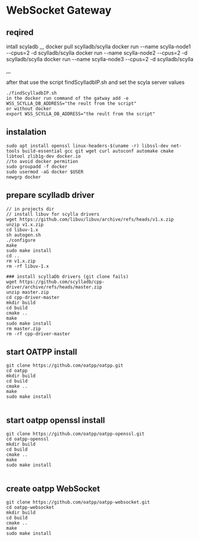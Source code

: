 # WebSocket Gateway

## reqired
intall scyladb
,,,
docker pull scylladb/scylla
docker run --name scylla-node1 --cpus=2 -d scylladb/scylla
docker run --name scylla-node2 --cpus=2 -d scylladb/scylla
docker run --name scylla-node3 --cpus=2 -d scylladb/scylla

,,,

after that use the script findScylladbIP.sh and set the scyla server values

```
./findScylladbIP.sh
in the docker run command of the gatway add -e WSS_SCYLLA_DB_ADDRESS="the reult from the script"
or without docker 
export WSS_SCYLLA_DB_ADDRESS="the reult from the script"

```


## instalation

```
sudo apt install openssl linux-headers-$(uname -r) libssl-dev net-tools build-essential gcc git wget curl autoconf automake cmake libtool zlib1g-dev docker.io
//to avoid docker permition
sudo groupadd -f docker
sudo usermod -aG docker $USER
newgrp docker

```

## prepare scylladb driver

```
// in projects dir 
// install libuv for scylla drivers
wget https://github.com/libuv/libuv/archive/refs/heads/v1.x.zip
unzip v1.x.zip
cd libuv-1.x
sh autogen.sh
./configure
make
sudo make install
cd ..
rm v1.x.zip
rm -rf libuv-1.x

### install scyllaDb drivers (git clone fails)
wget https://github.com/scylladb/cpp-driver/archive/refs/heads/master.zip
unzip master.zip
cd cpp-driver-master
mkdir build
cd build
cmake ..
make
sudo make install
rm master.zip
rm -rf cpp-driver-master

```

## start OATPP install

```
git clone https://github.com/oatpp/oatpp.git
cd oatpp
mkdir build
cd build
cmake ..
make
sudo make install


```

## start oatpp openssl install

```
git clone https://github.com/oatpp/oatpp-openssl.git
cd oatpp-openssl
mkdir build
cd build
cmake ..
make
sudo make install


```

## create oatpp WebSocket

```
git clone https://github.com/oatpp/oatpp-websocket.git
cd oatpp-websocket
mkdir build
cd build
cmake ..
make
sudo make install

```
